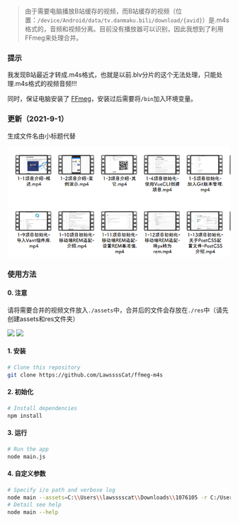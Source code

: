 >由于需要电脑播放B站缓存的视频，而B站缓存的视频（位置：`/device/Android/data/tv.danmaku.bili/download/{avid}`）是.m4s格式的，音频和视频分离。目前没有播放器可以识别，因此我想到了利用FFmeg来处理合并。



### 提示

我发现B站最近才转成.m4s格式，也就是以前.blv分片的这个无法处理，只能处理.m4s格式的视频音频!!!

同时，保证电脑安装了 [FFmeg]( https://www.ffmpeg.org/download.html )，安装过后需要将`/bin`加入环境变量。



### 更新（2021-9-1）

生成文件名由小标题代替

![](./images/resnew.png)



### 使用方法

#### 0. 注意

请将需要合并的视频文件放入`./assets`中，合并后的文件会存放在`./res`中（请先创建assets和res文件夹）

![](./images/assets.png)
![](./images/res.png)

#### 1. 安装

```bash
# Clone this repository
git clone https://github.com/LawssssCat/ffmeg-m4s
```

#### 2. 初始化

```bash
# Install dependencies
npm install
```

#### 3. 运行

```bash
# Run the app
node main.js
```

#### 4. 自定义参数

```bash
# Specify i/o path and verbose log 
node main --assets=C:\\Users\\lawsssscat\\Downloads\\1076105 -r C:/Users/lawsssscat/Downloads/12 -V
# Detail see help
node main --help
```
